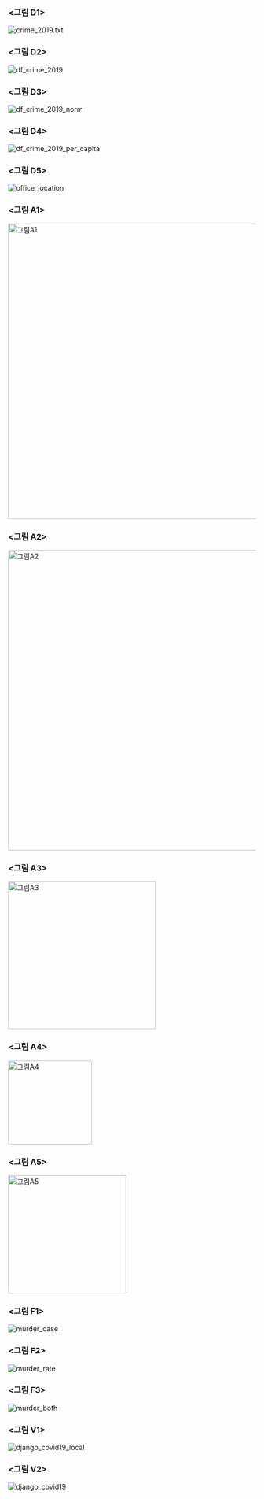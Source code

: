 ### <그림 D1>
![crime_2019.txt](https://user-images.githubusercontent.com/73595608/100538462-58f4d400-3273-11eb-9d59-ff46f92e3f34.png)

### <그림 D2>
![df_crime_2019](https://user-images.githubusercontent.com/73595608/100538490-77f36600-3273-11eb-9eb7-658a2deaa050.png)

### <그림 D3>
![df_crime_2019_norm](https://user-images.githubusercontent.com/73595608/100538508-8e012680-3273-11eb-94d7-9baff1d8766b.png)

### <그림 D4>
![df_crime_2019_per_capita](https://user-images.githubusercontent.com/73595608/100538517-96f1f800-3273-11eb-8e49-4dfa7868ccab.png)

### <그림 D5>
![office_location](https://user-images.githubusercontent.com/73595608/100538518-9d806f80-3273-11eb-89aa-f17ad5e6b8b8.png)

### <그림 A1>
<img width="600" alt="그림A1" src="https://user-images.githubusercontent.com/73595608/100538521-a40ee700-3273-11eb-8008-53d254d6cb70.png">

### <그림 A2>
<img width="610" alt="그림A2" src="https://user-images.githubusercontent.com/73595608/101351318-c6d47780-38d3-11eb-82e1-038c9b4dcab4.png">

### <그림 A3>
<img width="300" alt="그림A3" src="https://user-images.githubusercontent.com/73595608/100538565-d7ea0c80-3273-11eb-9f99-1a5baac98a60.png">

### <그림 A4>
<img width="170" alt="그림A4" src="https://user-images.githubusercontent.com/73595608/101515367-a08d0580-39c1-11eb-9d2e-56d166884656.png">

### <그림 A5>
<img width="240" alt="그림A5" src="https://user-images.githubusercontent.com/73595608/100542200-12f83a00-328c-11eb-967a-734f3a5fdaf9.png">

### <그림 F1>
![murder_case](https://user-images.githubusercontent.com/73595608/100598511-2b2a9080-3342-11eb-9d49-eb97282fdc35.png)

### <그림 F2>
![murder_rate](https://user-images.githubusercontent.com/73595608/100609803-f6263a00-3351-11eb-9d79-2a8466ad168b.png)

### <그림 F3>
![murder_both](https://user-images.githubusercontent.com/73595608/100615138-80729c00-335a-11eb-94a7-c5e86486d365.png)

### <그림 V1>
![django_covid19_local](https://user-images.githubusercontent.com/73595608/100646161-030e5200-3381-11eb-884b-8dd59ed1a693.png)

### <그림 V2>
![django_covid19](https://user-images.githubusercontent.com/73595608/100661885-7b800d80-3397-11eb-8b90-07765e58ad46.png)
